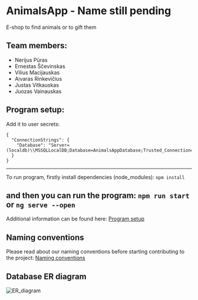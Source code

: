 # AnimalsApp - Name still pending
E-shop to find animals or to gift them


## Team members:
- Nerijus Pūras
- Ernestas Ščevinskas
- Vilius Macijauskas
- Aivaras Rinkevičius
- Justas Vitkauskas
- Juozas Vainauskas

## Program setup:
Add it to user secrets:
```
{
  "ConnectionStrings": {
    "Database": "Server=(localdb)\\MSSQLLocalDB;Database=AnimalsAppDatabase;Trusted_Connection=True;"
  }
}
```
---
To run program, firstly install dependencies (node_modules): `npm install`

and then you can run the program: `npm run start` or `ng serve --open`
---
Additional information can be found here: [Program setup](https://github.com/ernestas20111/AnimalsApp/discussions/48)

## Naming conventions
Please read about our naming conventions before starting contributing to the project:
[Naming conventions](https://github.com/ernestas20111/AnimalsApp/discussions/65)

## Database ER diagram

![ER_diagram](https://user-images.githubusercontent.com/71339290/128725022-04cf0078-f551-4639-a30e-8da96c242fd4.png)
